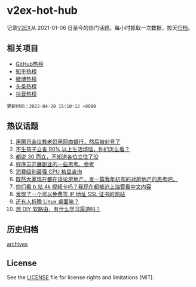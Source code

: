# v2ex-hot-hub

 记录[V2EX](https://www.v2ex.com/)从 2021-01-06 日至今的热门话题。每小时抓取一次数据，按天[归档](archives)。
 
 ## 相关项目

- [GitHub热榜](https://github.com/lonnyzhang423/github-hot-hub)
- [知乎热榜](https://github.com/lonnyzhang423/zhihu-hot-hub)
- [微博热榜](https://github.com/lonnyzhang423/weibo-hot-hub)
- [头条热榜](https://github.com/lonnyzhang423/toutiao-hot-hub)
- [抖音热榜](https://github.com/lonnyzhang423/douyin-hot-hub)


 `更新时间：2022-04-20 15:10:12 +0800`

## 热议话题

1. [用腾讯会议教老妈用网商银行，然后被封号了](https://www.v2ex.com/t/847957)
1. [不生孩子立省 90% 以上生活烦恼，你们怎么看？](https://www.v2ex.com/t/848073)
1. [都说 30 而立，不知道各位立住了没](https://www.v2ex.com/t/847916)
1. [程序员开展副业的一些思考、参考](https://www.v2ex.com/t/848072)
1. [消费级别最强 CPU 核显咨询](https://www.v2ex.com/t/847918)
1. [既然大家现在都在谈论房地产，发一篇我年初写的对房地产的思考吧。](https://www.v2ex.com/t/847920)
1. [你们看 b 站 4k 视频卡吗？我现在都被迫上油管看中文内容](https://www.v2ex.com/t/848001)
1. [发现了一个可以免费签 IP 地址 SSL 证书的网站](https://www.v2ex.com/t/847936)
1. [还有人折腾 Linux 桌面嘛？](https://www.v2ex.com/t/847910)
1. [想 DIY 软路由，有什么学习渠道吗？](https://www.v2ex.com/t/848056)

## 历史归档

[archives](archives)

## License

See the [LICENSE](LICENSE) file for license rights and limitations (MIT).
